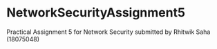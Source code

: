 # NetworkSecurityAssignment5
Practical Assignment 5 for Network Security submitted by Rhitwik Saha (18075048)
